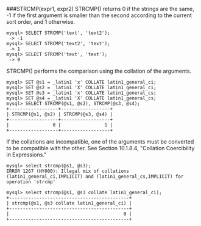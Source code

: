 



###STRCMP(expr1, expr2)
STRCMP() returns 0 if the strings are the same, -1 if the first argument is smaller than the second according to the current sort order, and 1 otherwise.



```
mysql> SELECT STRCMP('text', 'text2');
 -> -1
mysql> SELECT STRCMP('text2', 'text');
 -> 1
mysql> SELECT STRCMP('text', 'text');
 -> 0
```

STRCMP() performs the comparison using the collation of the arguments.



```
mysql> SET @s1 = _latin1 'x' COLLATE latin1_general_ci;
mysql> SET @s2 = _latin1 'X' COLLATE latin1_general_ci;
mysql> SET @s3 = _latin1 'x' COLLATE latin1_general_cs;
mysql> SET @s4 = _latin1 'X' COLLATE latin1_general_cs;
mysql> SELECT STRCMP(@s1, @s2), STRCMP(@s3, @s4);
+------------------+------------------+
| STRCMP(@s1, @s2) | STRCMP(@s3, @s4) |
+------------------+------------------+
|                0 |                1 |
+------------------+------------------+
```

If the collations are incompatible, one of the arguments must be converted to be compatible with the other. See Section 10.1.8.4, "Collation Coercibility in Expressions."



```
mysql> select strcmp(@s1, @s3);
ERROR 1267 (HY000): Illegal mix of collations (latin1_general_ci,IMPLICIT) and (latin1_general_cs,IMPLICIT) for operation 'strcmp'

mysql> select strcmp(@s1, @s3 collate latin1_general_ci);
+--------------------------------------------+
| strcmp(@s1, @s3 collate latin1_general_ci) |
+--------------------------------------------+
|                                          0 |
+--------------------------------------------+
```




